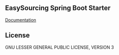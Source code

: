 ## EasySourcing Spring Boot Starter

[Documentation](https://alikelleci.github.io/easysourcing)



## License
GNU LESSER GENERAL PUBLIC LICENSE, VERSION 3 
